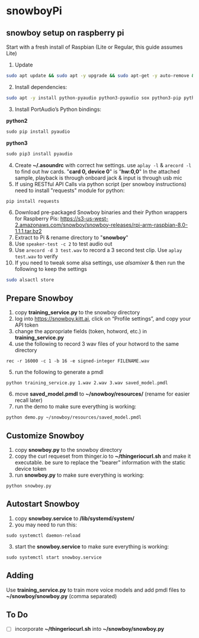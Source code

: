 # snowboyPi
## snowboy setup on raspberry pi
Start with a fresh install of Raspbian (Lite or Regular, this guide assumes Lite)
1) Update
```bash
sudo apt update && sudo apt -y upgrade && sudo apt-get -y auto-remove && sudo reboot
```
2) Install dependencies:
```bash
sudo apt -y install python-pyaudio python3-pyaudio sox python3-pip python-pip libatlas-base-dev
```
3) Install PortAudio’s Python bindings:

**python2**
```python
sudo pip install pyaudio
```
**python3**
```python
sudo pip3 install pyaudio
```
4) Create **~/.asoundrc** with correct hw settings. use `aplay -l` & `arecord -l` to find out hw cards. "**card 0, device 0**" is "**hw:0,0**"
In the attached sample, playback is through onboard jack & input is through usb mic
5) If using RESTful API Calls via python script (per snowboy instructions) need to install "requests" module for python:
```
pip install requests
```
6) Download pre-packaged Snowboy binaries and their Python wrappers for Raspberry Pis:
https://s3-us-west-2.amazonaws.com/snowboy/snowboy-releases/rpi-arm-raspbian-8.0-1.1.1.tar.bz2
7) Extract to Pi & rename directory to "**snowboy**"
8) Use `speaker-test -c 2` to test audio out
9) Use `arecord -d 3 test.wav` to record a 3 second test clip. Use `aplay test.wav` to verify
10) If you need to tweak some alsa settings, use *alsamixer* & then run the following to keep the settings
```bash
sudo alsactl store
```

## Prepare Snowboy
1) copy **training_service.py** to the snowboy directory
2) log into https://snowboy.kitt.ai, click on “Profile settings”, and copy your API token
3) change the appropriate fields (token, hotword, etc.) in **training_service.py**
4) use the following to record 3 wav files of your hotword to the same directory
```
rec -r 16000 -c 1 -b 16 -e signed-integer FILENAME.wav
```
5) run the following to generate a pmdl
```
python training_service.py 1.wav 2.wav 3.wav saved_model.pmdl
```
6) move **saved_model.pmdl** to **~/snowboy/resources/** (rename for easier recall later)
7) run the demo to make sure everything is working:
```
python demo.py ~/snowboy/resources/saved_model.pmdl
```

## Customize Snowboy
1) copy **snowboy.py** to the snowboy directory
2) copy the curl requeset from thinger.io to **~/thingeriocurl.sh** and make it executable. be sure to replace the "bearer" information with the static device token
3) run **snowboy.py** to make sure everything is working:
```
python snowboy.py
```

## Autostart Snowboy
1) copy **snowboy.service** to **/lib/systemd/system/**
2) you may need to run this:
```
sudo systemctl daemon-reload 
```
3) start the **snowboy.service** to make sure everything is working:
```
sudo systemctl start snowboy.service
```

## Adding
Use **training_service.py** to train more voice models and add pmdl files to **~/snowboy/snowboy.py** (comma separated)

## To Do
- [ ] incorporate **~/thingeriocurl.sh** into **~/snowboy/snowboy.py**
